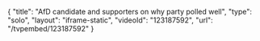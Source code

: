{
    "title": "AfD candidate and supporters on why party polled well",
    "type": "solo",
    "layout": "iframe-static",
    "videoId": "123187592",
    "url": "\/tvpembed\/123187592"
}